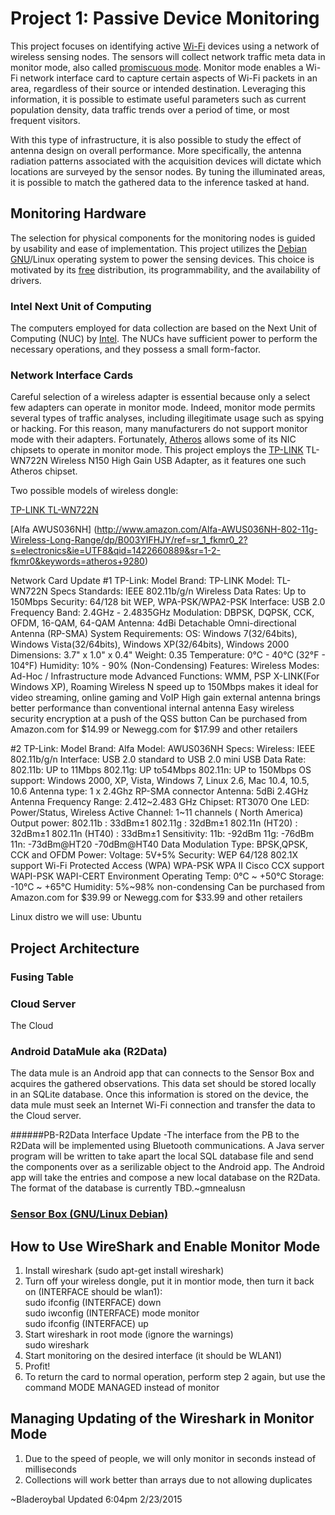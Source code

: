 Project 1: Passive Device Monitoring
====================================

This project focuses on identifying active [Wi-Fi](http://www.wi-fi.org/) devices using a network of wireless sensing nodes.
The sensors will collect network traffic meta data in monitor mode, also called [promiscuous mode](http://en.wikipedia.org/wiki/Promiscuous_mode).
Monitor mode enables a Wi-Fi network interface card to capture certain aspects of Wi-Fi packets in an area, regardless of their source or intended destination.
Leveraging this information, it is possible to estimate useful parameters such as current population density, data traffic trends over a period of time, or most frequent visitors.

With this type of infrastructure, it is also possible to study the effect of antenna design on overall performance.
More specifically, the antenna radiation patterns associated with the acquisition devices will dictate which locations are surveyed by the sensor nodes.
By tuning the illuminated areas, it is possible to match the gathered data to the inference tasked at hand.


Monitoring Hardware
-------------------

The selection for physical components for the monitoring nodes is guided by usability and ease of implementation.
This project utilizes the [Debian](https://www.debian.org/) [GNU](https://www.gnu.org/)/Linux operating system to power the sensing devices.
This choice is motivated by its [free](http://www.fsf.org/) distribution, its programmability, and the availability of drivers.

### Intel Next Unit of Computing

The computers employed for data collection are based on the Next Unit of Computing (NUC) by [Intel](http://www.intel.com/).
The NUCs have sufficient power to perform the necessary operations, and they possess a small form-factor.

### Network Interface Cards

Careful selection of a wireless adapter is essential because only a select few adapters can operate in monitor mode.
Indeed, monitor mode permits several types of traffic analyses, including illegitimate usage such as spying or hacking.
For this reason, many manufacturers do not support monitor mode with their adapters.
Fortunately, [Atheros](http://www.qca.qualcomm.com/) allows some of its NIC chipsets to operate in monitor mode.
This project employs the [TP-LINK](http://www.tp-link.us/) TL-WN722N Wireless N150 High Gain USB Adapter, as it features one such Atheros chipset.

Two possible models of wireless dongle:

[TP-LINK TL-WN722N](http://www.amazon.com/TP-LINK-TL-WN722N-Wireless-Adapter-External/dp/B002SZEOLG/ref=sr_1_1?ie=UTF8&qid=1422659883&sr=8-1&keywords=TP-Link%27s+TL-WN722N&pebp=1422659900492&peasin=B002SZEOLG)

[Alfa AWUS036NH] (http://www.amazon.com/Alfa-AWUS036NH-802-11g-Wireless-Long-Range/dp/B003YIFHJY/ref=sr_1_fkmr0_2?s=electronics&ie=UTF8&qid=1422660889&sr=1-2-fkmr0&keywords=atheros+9280)


Network Card Update
#1
TP-Link:
Model Brand:					TP-LINK
Model:							TL-WN722N
Specs
Standards:					IEEE 802.11b/g/n
Wireless Data Rates:		Up to 150Mbps
Security:						64/128 bit WEP, WPA-PSK/WPA2-PSK
Interface:						USB 2.0
Frequency Band:			2.4GHz - 2.4835GHz
Modulation:					DBPSK, DQPSK, CCK, OFDM, 16-QAM, 64-QAM
Antenna:						4dBi Detachable Omni-directional Antenna (RP-SMA)
System Requirements:	OS: Windows 7(32/64bits), Windows Vista(32/64bits), Windows XP(32/64bits), Windows 2000
Dimensions:					3.7" x 1.0" x 0.4"
Weight:							0.35
Temperature:					0°C - 40°C (32°F - 104°F)
Humidity:						10% - 90% (Non-Condensing)
Features:						Wireless Modes: Ad-Hoc / Infrastructure mode
									Advanced Functions: WMM, PSP X-LINK(For Windows XP), Roaming
									Wireless N speed up to 150Mbps makes it ideal for video streaming, online gaming and VoIP
									High gain external antenna brings better performance than conventional internal antenna
									Easy wireless security encryption at a push of the QSS button
Can be purchased from Amazon.com for $14.99 or Newegg.com for $17.99 and other retailers


#2
TP-Link:
Model Brand:					Alfa
Model:							AWUS036NH
Specs:
Wireless: 						IEEE 802.11b/g/n
Interface:						USB 2.0 standard to USB 2.0 mini USB
Data Rate:					802.11b: UP to 11Mbps
									802.11g: UP to54Mbps
									802.11n: UP to 150Mbps
OS support: 					Windows 2000, XP, Vista, Windows 7, Linux 2.6, Mac 10.4, 10.5, 10.6
Antenna type: 				1 x 2.4Ghz RP-SMA connector
Antenna: 						5dBi 2.4GHz Antenna
Frequency Range: 		2.412~2.483 GHz
Chipset: 						RT3070
One LED: 						Power/Status, Wireless Active
Channel:						1~11 channels ( North America)
Output power:				802.11b : 33dBm±1
									802.11g : 32dBm±1
									802.11n (HT20) : 32dBm±1
									802.11n (HT40) : 33dBm±1
Sensitivity:					11b: -92dBm
									11g: -76dBm
									11n: -73dBm@HT20
									-70dBm@HT40
Data Modulation Type:	BPSK,QPSK, CCK and OFDM
Power: 							Voltage: 5V+5%
Security:						WEP 64/128 802.1X support
									Wi-Fi Protected Access (WPA)
									WPA-PSK
									WPA II
									Cisco CCX support
									WAPI-PSK
									WAPI-CERT Environment
Operating Temp:			0°C ~ +50°C
Storage: 						-10°C ~ +65°C
Humidity: 						5%~98% non-condensing
Can be purchased from Amazon.com for $39.99 or Newegg.com for $33.99 and other retailers

Linux distro we will use: Ubuntu

Project Architecture
--------------------


### Fusing Table

### Cloud Server

The Cloud 

### Android DataMule aka (R2Data)

The data mule is an Android app that can connects to the Sensor Box and acquires the gathered observations.
This data set should be stored locally in an SQLite database.
Once this information is stored on the device, the data mule must seek an Internet Wi-Fi connection and transfer the data to the Cloud server.

######PB-R2Data Interface Update
-The interface from the PB to the R2Data will be implemented using Bluetooth communications. A Java server program will be written to take apart the local SQL database file and send the components over as a serilizable object to the Android app. The Android app will take the entries and compose a new local database on the R2Data. The format of the database is currently TBD.~gmnealusn



### [Sensor Box (GNU/Linux Debian)](https://github.com/CourseReps/ECEN489-Spring2015/tree/master/Project1/Team2/PromiscuousBox)


How to Use WireShark and Enable Monitor Mode
--------------------

1. Install wireshark (sudo apt-get install wireshark)
2. Turn off your wireless dongle, put it in montior mode, then turn it back on (INTERFACE should be wlan1):  
    sudo ifconfig (INTERFACE) down  
    sudo iwconfig (INTERFACE) mode monitor  
    sudo ifconfig (INTERFACE) up  
3. Start wireshark in root mode (ignore the warnings)  
    sudo wireshark  
4. Start monitoring on the desired interface (it should be WLAN1)
5. Profit!
6. To return the card to normal operation, perform step 2 again, but use the command MODE MANAGED instead of monitor


Managing Updating of the Wireshark in Monitor Mode
--------------

1. Due to the speed of people, we will only monitor in seconds instead of milliseconds
2. Collections will work better than arrays due to not allowing duplicates

~Bladeroybal Updated 6:04pm 2/23/2015
